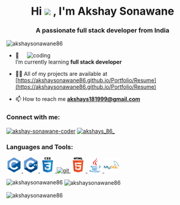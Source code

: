 <h1 align="center">Hi <img src="https://media.giphy.com/media/hvRJCLFzcasrR4ia7z/giphy.gif" width="25"> </samp>, I'm Akshay Sonawane</h1>
<h3 align="center">A passionate full stack developer from India</h3>

<p align="left"> <img src="https://komarev.com/ghpvc/?username=akshaysonawane86&label=Profile%20views&color=0e75b6&style=flat" alt="akshaysonawane86" /> </p>

<img align="right" alt="coding" width="450" src="https://www.hamyarit.com/wp-content/uploads/2019/02/programmers-1.gif-hamyarit.com-programmers-1.gif">

- 🌱 I’m currently learning **full stack developer**

- 👨‍💻 All of my projects are available at [https://akshaysonawane86.github.io/Portfolio/Resume](https://akshaysonawane86.github.io/Portfolio/Resume)

- 📫 How to reach me **akshays181999@gmail.com**

<h3 align="left">Connect with me:</h3>
<p align="left">
<a href="https://linkedin.com/in/akshay-sonawane-coder" target="blank"><img align="center" src="https://raw.githubusercontent.com/rahuldkjain/github-profile-readme-generator/master/src/images/icons/Social/linked-in-alt.svg" alt="akshay-sonawane-coder" height="30" width="40" /></a>
<a href="https://instagram.com/akshays_86_" target="blank"><img align="center" src="https://raw.githubusercontent.com/rahuldkjain/github-profile-readme-generator/master/src/images/icons/Social/instagram.svg" alt="akshays_86_" height="30" width="40" /></a>
</p>

<h3 align="left">Languages and Tools:</h3>
<p align="left"> <a href="https://www.cprogramming.com/" target="_blank" rel="noreferrer"> <img src="https://raw.githubusercontent.com/devicons/devicon/master/icons/c/c-original.svg" alt="c" width="40" height="40"/> </a> <a href="https://www.w3schools.com/cpp/" target="_blank" rel="noreferrer"> <img src="https://raw.githubusercontent.com/devicons/devicon/master/icons/cplusplus/cplusplus-original.svg" alt="cplusplus" width="40" height="40"/> </a> <a href="https://www.w3schools.com/css/" target="_blank" rel="noreferrer"> <img src="https://raw.githubusercontent.com/devicons/devicon/master/icons/css3/css3-original-wordmark.svg" alt="css3" width="40" height="40"/> </a> <a href="https://git-scm.com/" target="_blank" rel="noreferrer"> <img src="https://www.vectorlogo.zone/logos/git-scm/git-scm-icon.svg" alt="git" width="40" height="40"/> </a> <a href="https://www.w3.org/html/" target="_blank" rel="noreferrer"> <img src="https://raw.githubusercontent.com/devicons/devicon/master/icons/html5/html5-original-wordmark.svg" alt="html5" width="40" height="40"/> </a> <a href="https://www.java.com" target="_blank" rel="noreferrer"> <img src="https://raw.githubusercontent.com/devicons/devicon/master/icons/java/java-original.svg" alt="java" width="40" height="40"/> </a> <a href="https://www.mysql.com/" target="_blank" rel="noreferrer"> <img src="https://raw.githubusercontent.com/devicons/devicon/master/icons/mysql/mysql-original-wordmark.svg" alt="mysql" width="40" height="40"/> </a> </p>

<p><img align="left" src="https://github-readme-stats.vercel.app/api/top-langs?username=akshaysonawane86&show_icons=true&locale=en&layout=compact" alt="akshaysonawane86" /></p>

<p>&nbsp;<img align="center" src="https://github-readme-stats.vercel.app/api?username=akshaysonawane86&show_icons=true&locale=en" alt="akshaysonawane86" /></p>

<p><img align="center" src="https://github-readme-streak-stats.herokuapp.com/?user=akshaysonawane86&" alt="akshaysonawane86" /></p>

